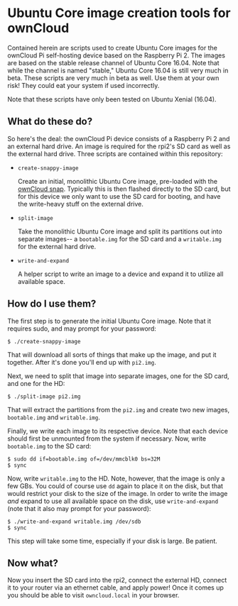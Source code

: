 # Ubuntu Core image creation tools for ownCloud

Contained herein are scripts used to create Ubuntu Core images for the ownCloud
Pi self-hosting device based on the Raspberry Pi 2. The images are based on the
stable release channel of Ubuntu Core 16.04. Note that while the channel is
named "stable," Ubuntu Core 16.04 is still very much in beta. These scripts are
very much in beta as well. Use them at your own risk! They could eat your system
if used incorrectly.

Note that these scripts have only been tested on Ubuntu Xenial (16.04).


## What do these do?

So here's the deal: the ownCloud Pi device consists of a Raspberry Pi 2 and an
external hard drive. An image is required for the rpi2's SD card as well as the
external hard drive. Three scripts are contained within this repository:

- `create-snappy-image`

    Create an initial, monolithic Ubuntu Core image, pre-loaded with the
    [ownCloud snap][1]. Typically this is then flashed directly to the SD card,
    but for this device we only want to use the SD card for booting, and have
    the write-heavy stuff on the external drive.

- `split-image`

    Take the monolithic Ubuntu Core image and split its partitions out into
    separate images-- a `bootable.img` for the SD card and a `writable.img` for
    the external hard drive.

- `write-and-expand`

    A helper script to write an image to a device and expand it to utilize all
    available space.


## How do I use them?

The first step is to generate the initial Ubuntu Core image. Note that it
requires sudo, and may prompt for your password:

    $ ./create-snappy-image

That will download all sorts of things that make up the image, and put it
together. After it's done you'll end up with `pi2.img`.

Next, we need to split that image into separate images, one for the SD card,
and one for the HD:

    $ ./split-image pi2.img

That will extract the partitions from the `pi2.img` and create two new images,
`bootable.img` and `writable.img`.

Finally, we write each image to its respective device. Note that each device
should first be unmounted from the system if necessary. Now, write
`bootable.img` to the SD card:

    $ sudo dd if=bootable.img of=/dev/mmcblk0 bs=32M
    $ sync

Now, write `writable.img` to the HD. Note, however, that the image is only a few
GBs. You could of course use `dd` again to place it on the disk, but that would
restrict your disk to the size of the image. In order to write the image _and_
expand to use all available space on the disk, use `write-and-expand` (note that
it also may prompt for your password):

    $ ./write-and-expand writable.img /dev/sdb
    $ sync

This step will take some time, especially if your disk is large. Be patient.


## Now what?

Now you insert the SD card into the rpi2, connect the external HD, connect it to
your router via an ethernet cable, and apply power! Once it comes up you should
be able to visit `owncloud.local` in your browser.

[1]: https://github.com/kyrofa/owncloud-snap
